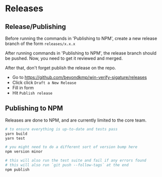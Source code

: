 # Releases

## Release/Publishing

Before running the commands in 'Publishing to NPM', create a new release branch
of the form `releases/x.x.x`

After running commands in 'Publishing to NPM', the release branch should be
pushed. Now, you need to get it reviewed and merged.

After that, don't forget publish the release on the repo.

- Go to https://github.com/beyondkmp/win-verify-sigature/releases
- Click click `Draft a New Release`
- Fill in form
- Hit `Publish release`

## Publishing to NPM

Releases are done to NPM, and are currently limited to the core team.

```sh
# to ensure everything is up-to-date and tests pass
yarn build
yarn test

# you might need to do a different sort of version bump here
npm version minor

# this will also run the test suite and fail if any errors found
# this will also run `git push --follow-tags` at the end
npm publish
```
